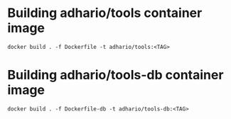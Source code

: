# Building adhario/tools container image

```
docker build . -f Dockerfile -t adhario/tools:<TAG>
```

# Building adhario/tools-db container image

```
docker build . -f Dockerfile-db -t adhario/tools-db:<TAG>
```
